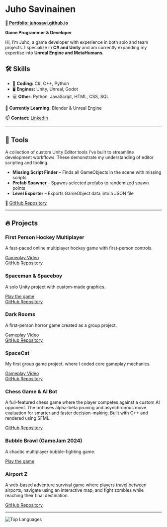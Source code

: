 <h1>Juho Savinainen</h1>
<p><a href="https://juhosavi.github.io" target="_blank"><strong>🔗 Portfolio: juhosavi.github.io</strong></a></p>
<strong>Game Programmer & Developer</strong>

<p>Hi, I’m Juho, a game developer with experience in both solo and team projects. I specialize in <strong>C# and Unity</strong> and am currently expanding my expertise into <strong>Unreal Engine and MetaHumans</strong>.</p>

<h2>🛠 Skills</h2>
<ul>
  <li>💾 <strong>Coding:</strong> C#, C++, Python</li>
  <li>🖥️ <strong>Engines:</strong> Unity, Unreal, Godot</li>
  <li>💻 <strong>Other:</strong> Python, JavaScript, HTML, CSS, SQL</li>
</ul>

<p>🚀 <strong>Currently Learning:</strong> Blender & Unreal Engine</p>
<p>📫 <strong>Contact:</strong> <a href="https://www.linkedin.com/in/juho-savinainen-61819122b/" target="_blank">LinkedIn</a></p>

<hr>

<h2>🧰 Tools</h2>

<p>A collection of custom Unity Editor tools I've built to streamline development workflows. These demonstrate my understanding of editor scripting and tooling.</p>

<ul>
  <li><strong>Missing Script Finder</strong> – Finds all GameObjects in the scene with missing scripts</li>
  <li><strong>Prefab Spawner</strong> – Spawns selected prefabs to randomized spawn points</li>
  <li><strong>Level Exporter</strong> – Exports GameObject data into a JSON file</li>
</ul>

<p>
  🔗 <a href="https://github.com/Juhosavi/UnityToolsCollection" target="_blank">GitHub Repository</a>
</p>

<hr>

<h2>🔥 Projects</h2>

<h3>First Person Hockey Multiplayer</h3>
<p>A fast-paced online multiplayer hockey game with first-person controls.</p>
<p>
  <a href="https://www.youtube.com/watch?v=jUX5UMskR-0&ab_channel=Diskokeisari" target="_blank">Gameplay Video</a><br>
  <a href="https://github.com/Juhosavi/FPH" target="_blank">GitHub Repository</a>
</p>

<h3>Spaceman & Spaceboy</h3>
<p>A solo Unity project with custom-made graphics.</p>
<p>
  <a href="https://juhosavi.itch.io/spacegame" target="_blank">Play the game</a><br>
  <a href="https://github.com/Juhosavi/Spaceman" target="_blank">GitHub Repository</a>
</p>

<h3>Dark Rooms</h3>
<p>A first-person horror game created as a group project.</p>
<p>
  <a href="https://www.youtube.com/watch?v=7ZX4Ji5UHEM&ab_channel=Diskokeisari" target="_blank">Gameplay Video</a><br>
  <a href="https://github.com/Juhosavi/DarkRooms" target="_blank">GitHub Repository</a>
</p>

<h3>SpaceCat</h3>
<p>My first group game project, where I coded core gameplay mechanics.</p>
<p>
  <a href="https://youtu.be/9X_vHkCXZ6A" target="_blank">Gameplay Video</a><br>
  <a href="https://github.com/Juhosavi/games/tree/main/SpaceCatGame" target="_blank">GitHub Repository</a>
</p>

<h3>Chess Game & AI Bot</h3>
<p>A full-featured chess game where the player competes against a custom AI opponent.  
The bot uses alpha-beta pruning and asynchronous move evaluation for smarter and faster decision-making.  
Built with C++ and rendered using SFML.</p>
<p>
  <a href="https://github.com/Juhosavi/Chessbot_cpp" target="_blank">GitHub Repository</a>
</p>

<h3>Bubble Brawl (GameJam 2024)</h3>
<p>A chaotic multiplayer bubble-fighting game.</p>
<p>
  <a href="https://juhosavi.itch.io/bubble-brawl" target="_blank">Play the game</a>
</p>

<h3>Airport Z</h3>
<p>A web-based adventure survival game where players travel between airports, 
navigate using an interactive map, and fight zombies while reaching their final destination.</p>
<p>
  <a href="https://github.com/Juhosavi/AirportZ_2077" target="_blank">GitHub Repository</a>
</p>

<hr>

<p><img src="https://github-readme-stats.vercel.app/api/top-langs/?username=Juhosavi&layout=compact" alt="Top Languages"></p>

